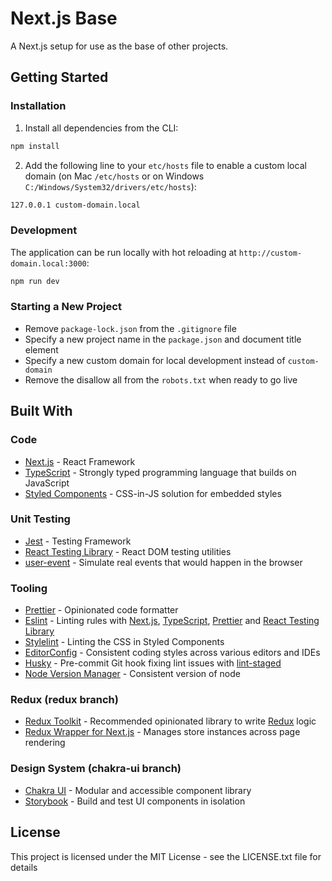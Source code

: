 # Next.js Base

A Next.js setup for use as the base of other projects.

## Getting Started

### Installation

1. Install all dependencies from the CLI:
```sh
npm install
```

2. Add the following line to your `etc/hosts` file to enable a custom local domain (on Mac `/etc/hosts` or on Windows `C:/Windows/System32/drivers/etc/hosts`):
```bash
127.0.0.1 custom-domain.local
```

### Development

The application can be run locally with hot reloading at `http://custom-domain.local:3000`:
```sh
npm run dev
```

### Starting a New Project

- Remove `package-lock.json` from the `.gitignore` file
- Specify a new project name in the `package.json` and document title element
- Specify a new custom domain for local development instead of `custom-domain`
- Remove the disallow all from the `robots.txt` when ready to go live

## Built With

### Code

- [Next.js](https://nextjs.org) - React Framework
- [TypeScript](https://www.typescriptlang.org) - Strongly typed programming language that builds on JavaScript
- [Styled Components](https://styled-components.com/) - CSS-in-JS solution for embedded styles

### Unit Testing

- [Jest](https://jestjs.io) - Testing Framework
- [React Testing Library](https://github.com/testing-library/react-testing-library) - React DOM testing utilities
- [user-event](https://github.com/testing-library/user-event) - Simulate real events that would happen in the browser

### Tooling

- [Prettier](https://prettier.io) - Opinionated code formatter
- [Eslint](https://eslint.org) - Linting rules with [Next.js](https://nextjs.org/docs/basic-features/eslint#eslint-config), [TypeScript](https://www.npmjs.com/package/@typescript-eslint/eslint-plugin), [Prettier](https://github.com/prettier/eslint-plugin-prettier) and [React Testing Library](https://github.com/testing-library/eslint-plugin-testing-library)
- [Stylelint](https://stylelint.io) - Linting the CSS in Styled Components
- [EditorConfig](https://editorconfig.org) - Consistent coding styles across various editors and IDEs
- [Husky](https://typicode.github.io/husky) - Pre-commit Git hook fixing lint issues with [lint-staged](https://github.com/okonet/lint-staged)
- [Node Version Manager](https://github.com/nvm-sh/nvm) - Consistent version of node

### Redux (redux branch)

- [Redux Toolkit](https://redux-toolkit.js.org) - Recommended opinionated library to write [Redux](https://react-redux.js.org) logic
- [Redux Wrapper for Next.js](https://github.com/kirill-konshin/next-redux-wrapper) - Manages store instances across page rendering

### Design System (chakra-ui branch)

- [Chakra UI](https://chakra-ui.com) - Modular and accessible component library
- [Storybook](https://storybook.js.org) - Build and test UI components in isolation

## License

This project is licensed under the MIT License - see the LICENSE.txt file for details
